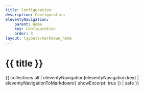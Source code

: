 ```yaml
---
title: Configuration
description: Configuration
eleventyNavigation:
    parent: Home
    key: Configuration
    order: 3
layout: layouts/markdown_home
---
```


# {{ title }}

{{ collections.all | eleventyNavigation(eleventyNavigation.key) | eleventyNavigationToMarkdown({ showExcerpt: true }) | safe  }}